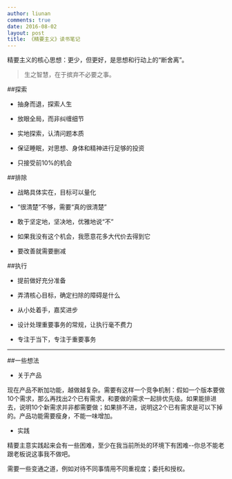```yaml
---
author: liunan
comments: true
date: 2016-08-02
layout: post
title: 《精要主义》读书笔记
---
```


精要主义的核心思想：更少，但更好，是思想和行动上的“断舍离”。

> 生之智慧，在于摈弃不必要之事。

##探索

- 抽身而退，探索人生

- 放眼全局，而非纠缠细节

- 实地探索，认清问题本质

- 保证睡眠，对思想、身体和精神进行足够的投资

- 只接受前10%的机会

##排除

- 战略具体实在，目标可以量化

- “很清楚”不够，需要“真的很清楚”

- 敢于坚定地，坚决地，优雅地说“不”

- 如果我没有这个机会，我愿意花多大代价去得到它

- 要改善就需要删减

##执行

- 提前做好充分准备

- 弄清核心目标，确定扫除的障碍是什么

- 从小处着手，嘉奖进步

- 设计处理重要事务的常规，让执行毫不费力

- 专注于当下，专注于重要事务

----

##一些想法

- 关于产品

现在产品不断加功能，越做越复杂。需要有这样一个竞争机制：假如一个版本要做10个需求，那么再找出2个已有需求，和要做的需求一起排优先级。如果能排进去，说明10个新需求并非都需要做；如果排不进，说明这2个已有需求是可以下掉的。产品功能需要瘦身，不能一味增加。

- 实践

精要主意实践起来会有一些困难，至少在我当前所处的环境下有困难--你总不能老跟老板说这事我不做吧。

需要一些变通之道，例如对待不同事情用不同重视度；委托和授权。

